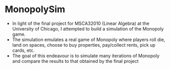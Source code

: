 # MonopolySim

- In light of the final project for MSCA32010 (Linear Algebra) at the University of Chicago, I attempted to build a simulation of the Monopoly game.
- The simulation emulates a real game of Monopoly where players roll die, land on spaces, choose to buy properties, pay/collect rents, pick up cards, etc.
- The goal of this endeavour is to simulate many iterations of Monopoly and compare the results to that obtained by the final project
